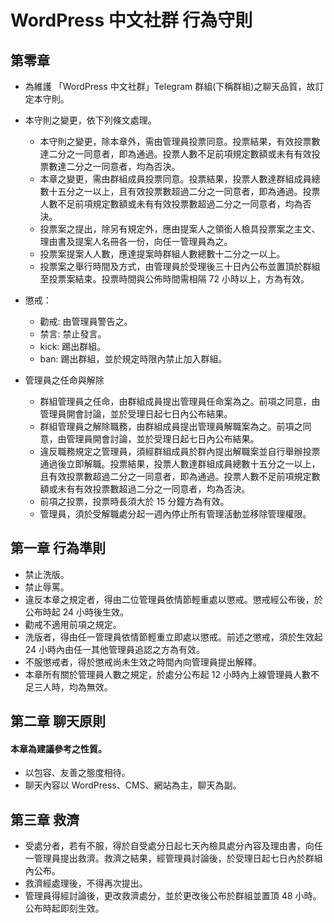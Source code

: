 # WordPress 中文社群 行為守則

## 第零章

- 為維護 「WordPress 中文社群」Telegram 群組(下稱群組)之聊天品質，故訂定本守則。
- 本守則之變更，依下列條文處理。
	- 本守則之變更，除本章外，需由管理員投票同意。投票結果，有效投票數達二分之一同意者，即為通過。投票人數不足前項規定數額或未有有效投票數達二分之一同意者，均為否決。
	- 本章之變更，需由群組成員投票同意。投票結果，投票人數達群組成員總數十五分之一以上，且有效投票數超過二分之一同意者，即為通過。投票人數不足前項規定數額或未有有效投票數超過二分之一同意者，均為否決。
	- 投票案之提出，除另有規定外，應由提案人之領銜人檢具投票案之主文、理由書及提案人名冊各一份，向任一管理員為之。
	- 投票案提案人人數，應達提案時群組人數總數十二分之一以上。
	- 投票案之舉行時間及方式，由管理員於受理後三十日內公布並置頂於群組至投票案結束。投票時間與公佈時間需相隔 72 小時以上，方為有效。

- 懲戒：
    - 勸戒: 由管理員警告之。
	- 禁言: 禁止發言。
	- kick: 踢出群組。
	- ban: 踢出群組，並於規定時限內禁止加入群組。

- 管理員之任命與解除 
    - 群組管理員之任命，由群組成員提出管理員任命案為之。前項之同意，由管理員開會討論，並於受理日起七日內公布結果。
	- 群組管理員之解除職務，由群組成員提出管理員解職案為之。前項之同意，由管理員開會討論，並於受理日起七日內公布結果。
	- 違反職務規定之管理員，須經群組成員於群內提出解職案並自行舉辦投票通過後立即解職。投票結果，投票人數達群組成員總數十五分之一以上，且有效投票數超過二分之一同意者，即為通過。投票人數不足前項規定數額或未有有效投票數超過二分之一同意者，均為否決。
	- 前項之投票，投票時長須大於 15 分鐘方為有效。
	- 管理員，須於受解職處分起一週內停止所有管理活動並移除管理權限。


## 第一章 行為準則

- 禁止洗版。
- 禁止辱罵。
- 違反本章之規定者，得由二位管理員依情節輕重處以懲戒。懲戒經公布後，於公布時起 24 小時後生效。
- 勸戒不適用前項之規定。
- 洗版者，得由任一管理員依情節輕重立即處以懲戒。前述之懲戒，須於生效起 24 小時內由任一其他管理員追認之方為有效。
- 不服懲戒者，得於懲戒尚未生效之時間內向管理員提出解釋。
- 本章所有關於管理員人數之規定，於處分公布起 12 小時內上線管理員人數不足三人時，均為無效。

## 第二章 聊天原則
#### 本章為建議參考之性質。

- 以包容、友善之態度相待。
- 聊天內容以 WordPress、CMS、網站為主，聊天為副。

## 第三章 救濟

-  受處分者，若有不服，得於自受處分日起七天內檢具處分內容及理由書，向任一管理員提出救濟。救濟之結果，經管理員討論後，於受理日起七日內於群組內公布。
-  救濟經處理後，不得再次提出。
-  管理員得經討論後，更改救濟處分，並於更改後公布於群組並置頂 48 小時。公布時起即刻生效。
